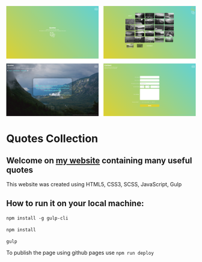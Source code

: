 ![website screenshot](github/markdown_img.png)
# Quotes Collection

## Welcome on [my website](https://jchojna.github.io/homepage-gulp/) containing many useful quotes

This website was created using HTML5, CSS3, SCSS, JavaScript, Gulp

## How to run it on your local machine:

`npm install -g gulp-cli`

`npm install`

`gulp`

To publish the page using github pages use `npm run deploy`
